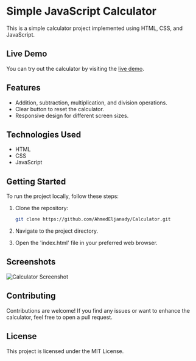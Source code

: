 # Simple JavaScript Calculator

This is a simple calculator project implemented using HTML, CSS, and JavaScript.

## Live Demo

You can try out the calculator by visiting the [live demo](https://ahmedeljanady.github.io/Calculator/).

## Features

- Addition, subtraction, multiplication, and division operations.
- Clear button to reset the calculator.
- Responsive design for different screen sizes.

## Technologies Used

- HTML
- CSS
- JavaScript

## Getting Started

To run the project locally, follow these steps:

1. Clone the repository:

   ```bash
   git clone https://github.com/AhmedEljanady/Calculator.git
   
2. Navigate to the project directory.

3. Open the 'index.html' file in your preferred web browser.

## Screenshots
![Calculator Screenshot](https://github.com/AhmedEljanady/Calculator/assets/91434122/5a2772b8-b85e-4c73-9094-03470eac3c7e)

## Contributing
Contributions are welcome! If you find any issues or want to enhance the calculator, feel free to open a pull request.

## License
This project is licensed under the MIT License.
